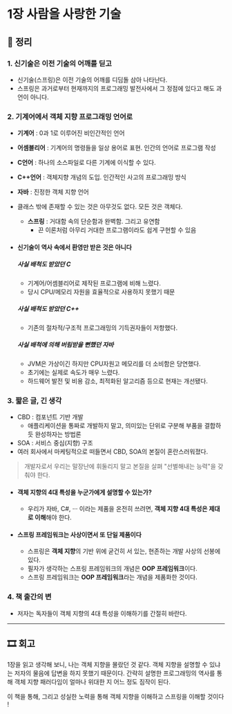 # 1장 사람을 사랑한 기술

## 📝 정리

### 1. 신기술은 이전 기술의 어깨를 딛고
- 신기술(스프링)은 이전 기술의 어깨를 디딤돌 삼아 나타난다.
- 스프링은 과거로부터 현재까지의 프로그래밍 발전사에서 그 정점에 있다고 해도 과언이 아니다.

### 2. 기계어에서 객체 지향 프로그래밍 언어로
- **기계어** : 0과 1로 이루어진 비인간적인 언어
- **어셈블리어** : 기계어의 명령들을 일상 용어로 표현. 인간의 언어로 프로그램 작성 
- **C언어** : 하나의 소스파일로 다른 기계에 이식할 수 있다.
- **C++언어** : 객체지향 개념의 도입. 인간적인 사고의 프로그래밍 방식
- **자바** : 진정한 객체 지향 언어
- 클래스 밖에 존재할 수 있는 것은 아무것도 없다. 모든 것은 객체다.
  - **스프링** : 거대함 속의 단순함과 완벽함. 그리고 유연함 
    - 끈 이론처럼 아무리 거대한 프로그램이라도 쉽게 구현할 수 있음

- #### 신기술이 역사 속에서 환영만 받은 것은 아니다

    ##### 사실 배척도 받았던 C
    - 기계어/어셈블리어로 제작된 프로그램에 비해 느렸다.
    - 당시 CPU/메모리 자원을 효율적으로 사용하지 못했기 때문

    ##### 사실 배척도 받았던 C++
    - 기존의 절차적/구조적 프로그래밍의 기득권자들이 저항했다.

    ##### 사실 배척에 의해 버림받을 뻔했던 자바
    - JVM은 가상이긴 하지만 CPU자원고 메모리를 더 소비함은 당연했다.
    - 초기에는 실제로 속도가 매우 느렸다.
    - 하드웨어 발전 및 비용 감소, 최적화된 알고리즘 등으로 현재는 개선됐다.

### 3. 짧은 글, 긴 생각

- CBD : 컴포넌트 기반 개발
  - 애플리케이션을 통짜로 개발하지 말고, 의미있는 단위로 구분해 부품을 결합하듯 완성하자는 방법론
- SOA : 서비스 중심(지향) 구조
- 여러 회사에서 마케팅적으로 떠들면서 CBD, SOA의 본질이 혼란스러워졌다.

> 개발자로서 우리는 말장난에 휘둘리지 말고 본질을 살펴 "선별해내는 능력"을 갖춰야 한다.

- #### 객체 지향의 4대 특성을 누군가에게 설명할 수 있는가?
  - 우리가 자바, C#, ··· 이라는 제품을 온전히 쓰려면, **객체 지향 4대 특성은 제대로 이해**해야 한다.

- #### 스프링 프레임워크는 사상이면서 또 단일 제품이다
  - 스프링은 **객체 지향**의 기반 위에 굳건히 서 있는, 현존하는 개발 사상의 선봉에 있다.
  - 필자가 생각하는 스프링 프레임워크의 개념은 **OOP 프레임워크**이다.
  - 스프링 프레임워크는 **OOP 프레임워크**라는 개념을 제품화한 것이다.

### 4. 책 출간의 변
  - 저자는 독자들이 객체 지향의 4대 특성을 이해하기를 간절히 바란다.

---

## 🎞 회고

1장을 읽고 생각해 보니, 나는 객체 지향을 몰랐던 것 같다.
객체 지향을 설명할 수 있냐는 저자의 물음에 답변을 하지 못했기 때문이다.
간략히 설명한 프로그래밍의 역사를 통해 객체 지향 패러다임이 얼마나 위대한 지 어느 정도 짐작이 된다.

이 책을 통해, 그리고 성실한 노력을 통해 객체 지향을 이해하고 스프링을 이해할 것이다 !